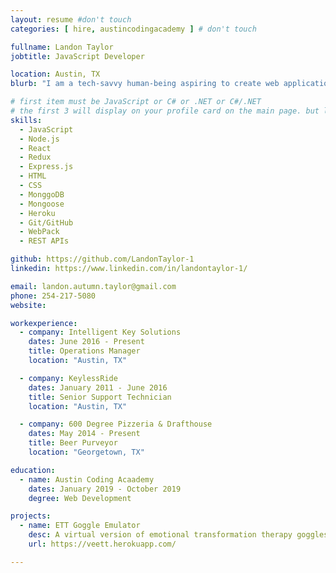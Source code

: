 ```yaml
---
layout: resume #don't touch
categories: [ hire, austincodingacademy ] # don't touch

fullname: Landon Taylor
jobtitle: JavaScript Developer

location: Austin, TX
blurb: "I am a tech-savvy human-being aspiring to create web applications that matter.  I enjoy a challenge and even more so, a solution! I have floored the accelerator of my brand new, 2019 coding-mobile and am gaining speed day by day. I'm excited to put my new found passion to good use and share my expertise."

# first item must be JavaScript or C# or .NET or C#/.NET
# the first 3 will display on your profile card on the main page. but list as many as you want, they will be all be visible on your individual profile page
skills:
  - JavaScript
  - Node.js
  - React
  - Redux
  - Express.js
  - HTML
  - CSS
  - MonggoDB
  - Mongoose
  - Heroku
  - Git/GitHub
  - WebPack
  - REST APIs

github: https://github.com/LandonTaylor-1
linkedin: https://www.linkedin.com/in/landontaylor-1/

email: landon.autumn.taylor@gmail.com
phone: 254-217-5080
website:

workexperience:
  - company: Intelligent Key Solutions
    dates: June 2016 - Present
    title: Operations Manager
    location: "Austin, TX"

  - company: KeylessRide
    dates: January 2011 - June 2016
    title: Senior Support Technician
    location: "Austin, TX"

  - company: 600 Degree Pizzeria & Drafthouse
    dates: May 2014 - Present
    title: Beer Purveyor
    location: "Georgetown, TX"

education:
  - name: Austin Coding Acaademy
    dates: January 2019 - October 2019
    degree: Web Development

projects:
  - name: ETT Goggle Emulator
    desc: A virtual version of emotional transformation therapy goggles.
    url: https://veett.herokuapp.com/

---
```

